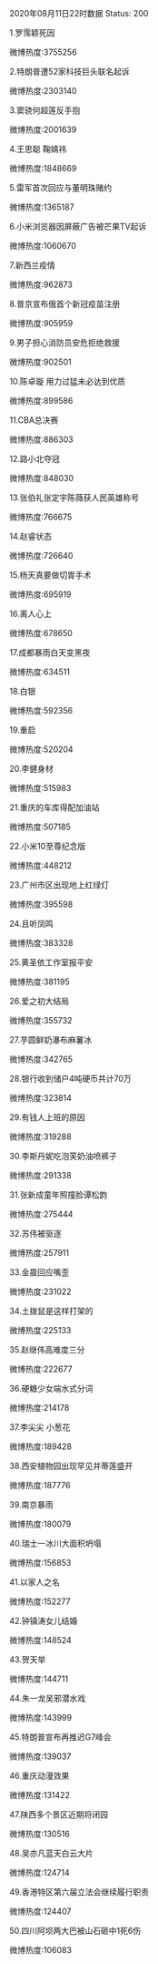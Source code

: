 2020年08月11日22时数据
Status: 200

1.罗霈颖死因

微博热度:3755256

2.特朗普遭52家科技巨头联名起诉

微博热度:2303140

3.窦骁何超莲反手抱

微博热度:2001639

4.王思聪 鞠婧祎

微博热度:1848669

5.雷军首次回应与董明珠赌约

微博热度:1365187

6.小米浏览器因屏蔽广告被芒果TV起诉

微博热度:1060670

7.新西兰疫情

微博热度:962873

8.普京宣布俄首个新冠疫苗注册

微博热度:905959

9.男子担心消防员安危拒绝救援

微博热度:902501

10.陈卓璇 用力过猛未必达到优质

微博热度:899586

11.CBA总决赛

微博热度:886303

12.路小北夺冠

微博热度:848030

13.张伯礼张定宇陈薇获人民英雄称号

微博热度:766675

14.赵睿状态

微博热度:726640

15.杨天真要做切胃手术

微博热度:695919

16.离人心上

微博热度:678650

17.成都暴雨白天变黑夜

微博热度:634511

18.白银

微博热度:592356

19.重启

微博热度:520204

20.李健身材

微博热度:515983

21.重庆的车库得配加油站

微博热度:507185

22.小米10至尊纪念版

微博热度:448212

23.广州市区出现地上红绿灯

微博热度:395598

24.且听凤鸣

微博热度:383328

25.黄圣依工作室报平安

微博热度:381195

26.爱之初大结局

微博热度:355732

27.芋圆鲜奶瀑布麻薯冰

微博热度:342765

28.银行收到储户4吨硬币共计70万

微博热度:323814

29.有钱人上班的原因

微博热度:319288

30.李斯丹妮吃泡芙奶油喷裤子

微博热度:291338

31.张新成童年照撞脸谭松韵

微博热度:275444

32.苏伟被驱逐

微博热度:257911

33.金晨回应嘴歪

微博热度:231022

34.土拨鼠是这样打架的

微博热度:225133

35.赵继伟高难度三分

微博热度:222677

36.硬糖少女端水式分词

微博热度:214178

37.李尖尖 小葱花

微博热度:189428

38.西安植物园出现罕见并蒂莲盛开

微博热度:187776

39.南京暴雨

微博热度:180079

40.瑞士一冰川大面积坍塌

微博热度:156853

41.以家人之名

微博热度:152277

42.钟镇涛女儿结婚

微博热度:148524

43.贺天举

微博热度:144711

44.朱一龙吴邪潜水戏

微博热度:143999

45.特朗普宣布再推迟G7峰会

微博热度:139037

46.重庆动漫效果

微博热度:131422

47.陕西多个景区近期将闭园

微博热度:130516

48.吴亦凡蓝天白云大片

微博热度:124714

49.香港特区第六届立法会继续履行职责

微博热度:124407

50.四川阿坝两大巴被山石砸中1死6伤

微博热度:106083

